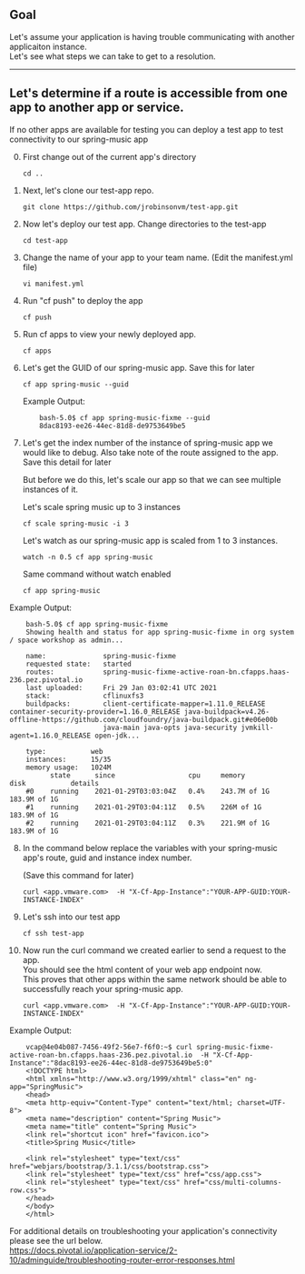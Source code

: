 ## Goal

Let's assume your application is having trouble communicating with another applicaiton instance.   
Let's see what steps we can take to get to a resolution.   

---

## Let's determine if a route is accessible from one app to another app or service.   

If no other apps are available for testing you can deploy a test app to test connectivity to our spring-music app

0. First change out of the current app's directory 

    ```execute-2
    cd ..
    ```

1. Next, let's clone our test-app repo. 
    ```execute-2
    git clone https://github.com/jrobinsonvm/test-app.git
    ```
    
2. Now let's deploy our test app.  Change directories to the test-app 
    ```execute-2
    cd test-app 
    ```
    
3. Change the name of your app to your team name. (Edit the manifest.yml file) 
  
    ```execute-2
    vi manifest.yml
    ```
    
4. Run "cf push" to deploy the app
    ```execute-2
    cf push
    ```
    
5. Run cf apps to view your newly deployed app.   
    ```execute-2
    cf apps
    ```
    
6. Let's get the GUID of our spring-music app.  Save this for later 

    ```execute-2
    cf app spring-music --guid
    ```
    
    Example Output: 

    ```
        bash-5.0$ cf app spring-music-fixme --guid
        8dac8193-ee26-44ec-81d8-de9753649be5
    ```
    
7. Let's get the index number of the instance of spring-music app we would like to debug. Also take note of the route assigned to the app.  Save this detail for later

   But before we do this, let's scale our app so that we can see multiple instances of it.
   
   Let's scale spring music up to 3 instances  
   
    ```execute-2
    cf scale spring-music -i 3
    ```
    
   Let's watch as our spring-music app is scaled from 1 to 3 instances.   
   
   ```execute-2
   watch -n 0.5 cf app spring-music
   ```
  
   Same command without watch enabled  
    
    ```execute-2
    cf app spring-music 
    ```
    
Example Output: 
   
        bash-5.0$ cf app spring-music-fixme
        Showing health and status for app spring-music-fixme in org system / space workshop as admin...

        name:              spring-music-fixme
        requested state:   started
        routes:            spring-music-fixme-active-roan-bn.cfapps.haas-236.pez.pivotal.io
        last uploaded:     Fri 29 Jan 03:02:41 UTC 2021
        stack:             cflinuxfs3
        buildpacks:        client-certificate-mapper=1.11.0_RELEASE container-security-provider=1.16.0_RELEASE java-buildpack=v4.26-offline-https://github.com/cloudfoundry/java-buildpack.git#e06e00b
                           java-main java-opts java-security jvmkill-agent=1.16.0_RELEASE open-jdk...

        type:           web
        instances:      15/35
        memory usage:   1024M
              state      since                  cpu     memory         disk           details
        #0    running    2021-01-29T03:03:04Z   0.4%    243.7M of 1G   183.9M of 1G   
        #1    running    2021-01-29T03:04:11Z   0.5%    226M of 1G     183.9M of 1G   
        #2    running    2021-01-29T03:04:11Z   0.3%    221.9M of 1G   183.9M of 1G   

8. In the command below replace the variables with your spring-music app's route, guid and instance index number. 
   
   (Save this command for later) 
    ```copy-and-edit
    curl <app.vmware.com>  -H "X-Cf-App-Instance":"YOUR-APP-GUID:YOUR-INSTANCE-INDEX"
    ```
    
9. Let's ssh into our test app 
    ```copy-and-edit
    cf ssh test-app
    ```
    
10. Now run the curl command we created earlier to send a request to the app.   
    You should see the html content of your web app endpoint now.   
    This proves that other apps within the same network should be able to successfully reach your spring-music app.   
    
    ```copy-and-edit
    curl <app.vmware.com>  -H "X-Cf-App-Instance":"YOUR-APP-GUID:YOUR-INSTANCE-INDEX"
    ```
    
  Example Output:
   
        vcap@4e04b087-7456-49f2-56e7-f6f0:~$ curl spring-music-fixme-active-roan-bn.cfapps.haas-236.pez.pivotal.io  -H "X-Cf-App-Instance":"8dac8193-ee26-44ec-81d8-de9753649be5:0"
        <!DOCTYPE html>
        <html xmlns="http://www.w3.org/1999/xhtml" class="en" ng-app="SpringMusic">
        <head>
        <meta http-equiv="Content-Type" content="text/html; charset=UTF-8">
        <meta name="description" content="Spring Music">
        <meta name="title" content="Spring Music">
        <link rel="shortcut icon" href="favicon.ico">
        <title>Spring Music</title>

        <link rel="stylesheet" type="text/css" href="webjars/bootstrap/3.1.1/css/bootstrap.css">
        <link rel="stylesheet" type="text/css" href="css/app.css">
        <link rel="stylesheet" type="text/css" href="css/multi-columns-row.css">
        </head>
        </body>
        </html>


For additional details on troubleshooting your application's connectivity please see the url below.  
https://docs.pivotal.io/application-service/2-10/adminguide/troubleshooting-router-error-responses.html
